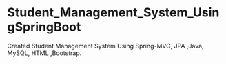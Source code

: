 # Student_Management_System_UsingSpringBoot
Created Student Management System Using Spring-MVC, JPA ,Java, MySQL, HTML ,Bootstrap.
